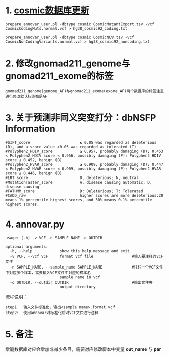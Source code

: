 # 1. [cosmic数据库更新](https://annovar.openbioinformatics.org/en/latest/user-guide/filter/)

    prepare_annovar_user.pl -dbtype cosmic CosmicMutantExport.tsv -vcf CosmicCodingMuts.normal.vcf > hg38_cosmic92_coding.txt

    prepare_annovar_user.pl -dbtype cosmic CosmicNCV.tsv -vcf CosmicNonCodingVariants.normal.vcf > hg38_cosmic92_noncoding.txt

# 2. 修改gnomad211_genome与gnomad211_exome的标签

    gnomad211_genome(genome_AF)与gnomad211_exome(exome_AF)两个数据库的标签注意进行修改默认标签都是AF

# 3. 关于预测非同义突变打分：dbNSFP Information

    #SIFT_score                      ≤ 0.05 was regarded as deleterious (D), and a score value >0.05 was regarded as tolerated (T)
    #Polyphen2_HDIV_score            ≥ 0.957, probably damaging (D); 0.453 < Polyphen2 HDIV score < 0.956, possibly damaging (P); Polyphen2 HDIV score ≤ 0.452, benign (B)
    #Polyphen2_HVAR_score            ≥ 0.909, probably damaging (D); 0.447 < Polyphen2 HVAR score < 0.909, possibly damaging (P); Polyphen2 HVAR score ≤ 0.446, benign (B)
    #LRT_score                       D, deleterious; N, neutral
    #MutationTaster_score            A, disease causing automatic; D, disease causing
    #FATHMM_score                    D: Deleterious; T: Tolerated
    #CADD_raw                        higher scores are more deleterious:20 means 1% percentile highest scores, and 30% means 0.1% percentile highest scores.

# 4. annovar.py

    usage: [-h] -v VCF -n SAMPLE_NAME -o OUTDIR
    
    optional arguments:
      -h, --help            show this help message and exit
      -v VCF, --vcf VCF     format vcf file                 #输入要注释的VCF文件
      -n SAMPLE_NAME, --sample_name SAMPLE_NAME             #往往一个VCF文件中对应多个样本，需要输入VCF文件中对应的样本名
                            sample name in vcf              
      -o OUTDIR, --outdir OUTDIR                            #输出文件夹
                            output directory
    
流程说明：

    step1   输入文件标准化，输出<sample name>.format.vcf
    step2:  使用annovar对标准化后对VCF文件进行注释

# 5. 备注

增删数据库对应会增加或减少条目，需要对应修改脚本中变量 **out_name**    与   **par**



